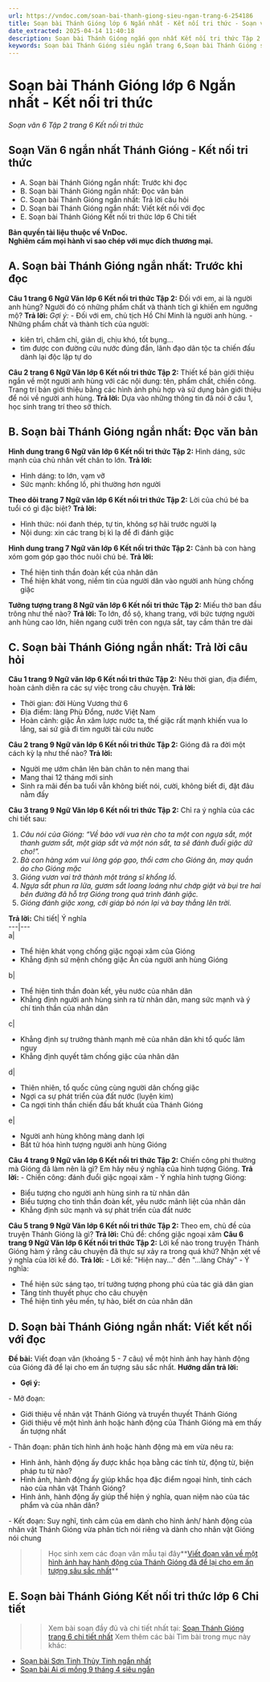 ```yaml
---
url: https://vndoc.com/soan-bai-thanh-giong-sieu-ngan-trang-6-254186
title: Soạn bài Thánh Gióng lớp 6 Ngắn nhất - Kết nối tri thức - Soạn văn 6 Tập 2 trang 6 Kết nối tri thức - VnDoc.com
date_extracted: 2025-04-14 11:40:18
description: Soạn bài Thánh Gióng ngắn gọn nhất Kết nối tri thức Tập 2 được biên soạn nhằm giúp các em HS đạt kết quả tốt trong quá trình làm bài tập và học tập môn Ngữ văn lớp 6.
keywords: Soạn bài Thánh Gióng siêu ngắn trang 6,Soạn bài Thánh Gióng siêu ngắn,Soạn bài Thánh Gióng ngắn nhất,Soạn bài Thánh Gióng ngắn gọn,Soạn bài Thánh Gióng ngắn,Soạn văn 6 Thánh Gióng,Soạn văn Thánh Gióng,Soạn Thánh Gióng,Soạn bài Thánh Gióng,Thánh Gióng,văn bản Thánh Gióng,ngữ văn 6,ngữ văn 6 tập 2,soạn văn 6,soạn văn 6 tập 2,soạn văn lớp 6,soan van 6,ngữ văn lớp 6,văn lớp 6,văn 6,ngu van 6,soạn ngữ văn lớp 6,giải ngữ văn 6,cách soạn văn lớp 6,soạn ngữ văn 6,giải văn 6
---
```


# Soạn bài Thánh Gióng lớp 6 Ngắn nhất - Kết nối tri thức
 _Soạn văn 6 Tập 2 trang 6 Kết nối tri thức_
## **Soạn Văn 6 ngắn nhất Thánh Gióng - Kết nối tri thức**
  * A. Soạn bài Thánh Gióng ngắn nhất: Trước khi đọc
  * B. Soạn bài Thánh Gióng ngắn nhất: Đọc văn bản 
  * C. Soạn bài Thánh Gióng ngắn nhất: Trả lời câu hỏi 
  * D. Soạn bài Thánh Gióng ngắn nhất: Viết kết nối với đọc 
  * E. Soạn bài Thánh Gióng Kết nối tri thức lớp 6 Chi tiết

**Bản quyền tài liệu thuộc về VnDoc.  
Nghiêm cấm mọi hành vi sao chép với mục đích thương mại.**
## **A. Soạn bài Thánh Gióng ngắn nhất: Trước khi đọc**
**Câu 1 trang 6 Ngữ Văn lớp 6 Kết nối tri thức Tập 2:** Đối với em, ai là người anh hùng? Người đó có những phẩm chất và thành tích gì khiến em ngưỡng mộ?
**Trả lời:**
_Gợi ý:_
\- Đối với em, chủ tịch Hồ Chí Minh là người anh hùng.
\- Những phẩm chất và thành tích của người:
  * kiên trì, chăm chỉ, giản dị, chịu khó, tốt bụng...
  * tìm được con đường cứu nước đúng đắn, lãnh đạo dân tộc ta chiến đấu dành lại độc lập tự do

**Câu 2 trang 6 Ngữ Văn lớp 6 Kết nối tri thức Tập 2:** Thiết kế bản giới thiệu ngắn về một người anh hùng với các nội dung: tên, phẩm chất, chiến công. Trang trí bản giới thiệu bằng các hình ảnh phù hợp và sử dụng bản giới thiệu để nói về người anh hùng.
**Trả lời:**
Dựa vào những thông tin đã nói ở câu 1, học sinh trang trí theo sở thích.
## **B. Soạn bài Thánh Gióng ngắn nhất: Đọc văn bản**
**Hình dung trang 6 Ngữ văn lớp 6 Kết nối tri thức Tập 2:** Hình dáng, sức mạnh của chủ nhân vết chân to lớn.
**Trả lời:**
  * Hình dáng: to lớn, vạm vỡ
  * Sức mạnh: khổng lồ, phi thường hơn người

**Theo dõi trang 7 Ngữ văn lớp 6 Kết nối tri thức Tập 2:** Lời của chú bé ba tuổi có gì đặc biệt?
**Trả lời:**
  * Hình thức: nói đanh thép, tự tin, không sợ hãi trước người lạ
  * Nội dung: xin các trang bị kì lạ để đi đánh giặc

**Hình dung trang 7 Ngữ văn lớp 6 Kết nối tri thức Tập 2:** Cảnh bà con hàng xóm gom góp gạo thóc nuôi chú bé.
**Trả lời:**
  * Thể hiện tinh thần đoàn kết của nhân dân
  * Thể hiện khát vong, niềm tin của người dân vào người anh hùng chống giặc

**Tưởng tượng trang 8 Ngữ văn lớp 6 Kết nối tri thức Tập 2:** Miếu thờ ban đầu trông như thế nào?
**Trả lời:**
To lớn, đồ sộ, khang trang, với bức tượng người anh hùng cao lớn, hiên ngang cưỡi trên con ngựa sắt, tay cầm thân tre dài
## **C. Soạn bài Thánh Gióng ngắn nhất: Trả lời câu hỏi**
**Câu 1 trang 9 Ngữ văn lớp 6 Kết nối tri thức Tập 2:** Nêu thời gian, địa điểm, hoàn cảnh diễn ra các sự việc trong câu chuyện.
**Trả lời:**
  * Thời gian: đời Hùng Vương thứ 6
  * Địa điểm: làng Phù Đổng, nước Việt Nam
  * Hoàn cảnh: giặc Ân xâm lược nước ta, thế giặc rất mạnh khiến vua lo lắng, sai sứ giả đi tìm người tài cứu nước

**Câu 2 trang 9 Ngữ văn lớp 6 Kết nối tri thức Tập 2:** Gióng đã ra đời một cách kỳ lạ như thế nào?
**Trả lời:**
  * Người mẹ ướm chân lên bàn chân to nên mang thai
  * Mang thai 12 tháng mới sinh
  * Sinh ra mãi đến ba tuổi vẫn không biết nói, cười, không biết đi, đặt đâu nằm đấy

**Câu 3 trang 9 Ngữ Văn lớp 6 Kết nối tri thức Tập 2:** Chỉ ra ý nghĩa của các chi tiết sau:
  1. _Câu nói của Gióng: “Về bảo với vua rèn cho ta một con ngựa sắt, một thanh gươm sắt, một giáp sắt và một nón sắt, ta sẽ đánh đuổi giặc dữ cho\!”._
  2. _Bà con hàng xóm vui lòng góp gạo, thổi cơm cho Gióng ăn, may quần áo cho Gióng mặc_
  3.  _Gióng vươn vai trở thành một tráng sĩ khổng lồ._
  4. _Ngựa sắt phun ra lửa, gươm sắt loang loáng như chớp giật và bụi tre hai bên đường đã hỗ trợ Gióng trong quá trình đánh giặc._
  5. _Gióng đánh giặc xong, cởi giáp bỏ nón lại và bay thẳng lên trời._

**Trả lời:**
Chi tiết| Ý nghĩa  
---|---  
a| 
  * Thể hiện khát vọng chống giặc ngoại xâm của Gióng
  * Khẳng định sứ mệnh chống giặc Ân của người anh hùng Gióng

b| 
  * Thể hiện tinh thần đoàn kết, yêu nước của nhân dân
  * Khẳng định người anh hùng sinh ra từ nhân dân, mang sức mạnh và ý chí tinh thần của nhân dân

c| 
  * Khẳng định sự trưởng thành mạnh mẽ của nhân dân khi tổ quốc lâm nguy
  * Khẳng định quyết tâm chống giặc của nhân dân

d| 
  * Thiên nhiên, tổ quốc cũng cùng người dân chống giặc
  * Ngợi ca sự phát triển của đất nước \(luyện kim\)
  * Ca ngợi tinh thần chiến đấu bất khuất của Thánh Gióng

e| 
  * Người anh hùng không màng danh lợi
  * Bất tử hóa hình tượng người anh hùng Gióng

**Câu 4 trang 9 Ngữ văn lớp 6 Kết nối tri thức Tập 2:** Chiến công phi thường mà Gióng đã làm nên là gì? Em hãy nêu ý nghĩa của hình tượng Gióng.
**Trả lời:**
\- Chiến công: đánh đuổi giặc ngoại xâm
\- Ý nghĩa hình tượng Gióng:
  * Biểu tượng cho người anh hùng sinh ra từ nhân dân
  * Biểu tượng cho tinh thần đoàn kết, yêu nước mãnh liệt của nhân dân
  * Khẳng định sức mạnh và sự phát triển của đất nước

**Câu 5 trang 9 Ngữ Văn lớp 6 Kết nối tri thức Tập 2:** Theo em, chủ đề của truyện Thánh Gióng là gì?
**Trả lời:**
Chủ đề: chống giặc ngoại xâm
**Câu 6 trang 9 Ngữ Văn lớp 6 Kết nối tri thức Tập 2:** Lời kể nào trong truyện Thánh Gióng hàm ý rằng câu chuyện đã thực sự xảy ra trong quá khứ? Nhận xét về ý nghĩa của lời kể đó.
**Trả lời:**
\- Lời kể: "Hiện nay..." đến "...làng Cháy"
\- Ý nghĩa:
  * Thể hiện sức sáng tạo, trí tưởng tượng phong phú của tác giả dân gian
  * Tăng tính thuyết phục cho câu chuyện
  * Thể hiện tình yêu mến, tự hào, biết ơn của nhân dân

## **D. Soạn bài Thánh Gióng ngắn nhất: Viết kết nối với đọc**
**Đề bài:** Viết đoạn văn \(khoảng 5 - 7 câu\) về một hình ảnh hay hành động của Gióng đã để lại cho em ấn tượng sâu sắc nhất.
**Hướng dẫn trả lời:**
  * **Gợi ý:**

\- Mở đoạn:
  * Giới thiệu về nhân vật Thánh Gióng và truyền thuyết Thánh Gióng
  * Giới thiệu về một hình ảnh hoặc hành động của Thánh Gióng mà em thấy ấn tượng nhất

\- Thân đoạn: phân tích hình ảnh hoặc hành động mà em vừa nêu ra:
  * Hình ảnh, hành động ấy được khắc họa bằng các tính từ, động từ, biện pháp tu từ nào?
  * Hình ảnh, hành động ấy giúp khắc họa đặc điểm ngoại hình, tính cách nào của nhân vật Thánh Gióng?
  * Hình ảnh, hành động ấy giúp thể hiện ý nghĩa, quan niệm nào của tác phẩm và của nhân dân?

\- Kết đoạn: Suy nghĩ, tình cảm của em dành cho hình ảnh/ hành động của nhân vật Thánh Gióng vừa phân tích nói riêng và dành cho nhân vật Gióng nói chung
>> Học sinh xem các đoạn văn mẫu tại đây**[Viết đoạn văn về một hình ảnh hay hành động của Thánh Gióng đã để lại cho em ấn tượng sâu sắc nhất](<https://vndoc.com/viet-doan-van-ve-mot-hinh-anh-hay-hanh-dong-cua-thanh-giong-da-de-lai-cho-em-an-tuong-sau-sac-nhat-254145>)**
## **E. Soạn bài Thánh Gióng Kết nối tri thức lớp 6 Chi tiết**
>> Xem bài soạn đầy đủ và chi tiết nhất tại: [Soạn Thánh Gióng trang 6 chi tiết nhất](<https://vndoc.com/soan-thanh-giong-trang-6-241763>)
Xem thêm các bài Tìm bài trong mục này khác:
  * [Soạn bài Sơn Tinh Thủy Tinh ngắn nhất](</soan-bai-son-tinh-thuy-tinh-ngan-nhat-254220>)
  * [Soạn bài Ai ơi mồng 9 tháng 4 siêu ngắn](</soan-bai-ai-oi-mong-9-thang-4-sieu-ngan-trang-14-254258>)

